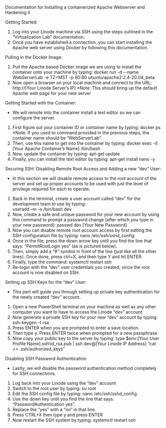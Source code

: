 Documentation for Installing a containerized Apache Webserver and Hardening it


Getting Started:
1.	Log into your Linode machine via SSH using the steps outlined in the “Virtualization Lab” documentation. 
2.	Once you have established a connection, you can start installing the Apache web server using Docker by following this documentation.

Pulling in the Docker Image:
1.	Pull the Apache based Docker image we are using to install the container onto your machine by typing:
     		docker run -d --name WebServerLab -e TZ=MST -p 80:80 ubuntu/apache2:2.4-20.04_beta
2.	Now open a browser on your local machine and connect to the URL: 
      		http://[Your Linode Server’s IP]
	*Note: This should bring up the default Apache web page for your new server

Getting Started with the Container:
-	We will remote into the container install a text editor so we can configure the server.
1.	First figure out your container ID or container name by typing: 
      		docker ps
	*Note: If you used to command provided in the previous steps, the container name should be “WebServerLab”.
2.	Then, use this name to get into the container by typing:
      		docker exec -it [Your Apache Container’s Name] /bin/bash
3.	Now, update the container by typing:
      		apt-get update
4.	Finally, you can install the text editor by typing:
		apt-get install nano -y

Securing SSH:
Disabling Remote Root Access and Adding a new “dev” User:
-	In this section we will disable remote access to the root account of the server and set up proper accounts to be used with just the level of privilege required for each to operate.
1.	Back in the terminal, create a user account called “dev” for the development team to use by typing: 	
      		useradd –m –s /bin/bash dev
2.	Now, create a safe and unique password for your new account by using this command to prompt a password change (after which you type in your new password):
      		passwd dev
      		[Your New Password]
3.	Now you can disable remote root account access by first editing the SSH configuration file by typing:
      		nano /etc/ssh/sshd_config
4.	Once in the file, press the down arrow key until you find the line that says: “PermitRootLogin yes” (as is pictured below). 
5.	Then, simply add a “#” symbol in front of the line (just like all the other lines). Once done, press ctrl+X, and then type Y and hit ENTER.
6.	Finally, type the command: 
      		systemctl restart ssh
7.	Re-login with the “dev” user credentials you created, since the root account is now disabled on SSH.

Setting up SSH Keys for the “dev” User:
-	This part will guide you through setting up private key authentication for the newly created “dev” account.
1.	Open a new PowerShell terminal on your machine as well as any other computer you want to have to access the Linode “dev” account.
2.	Now generate a private SSH key for your new “dev” account by typing:
      		ssh-keygen –t rsa 
3.	Press ENTER when you are prompted to enter a save location. 
4.	Then type y. Press ENTER twice when prompted for a new passphrase.
5.	Now copy your public key to the server by typing:
      		type $env:[Your User Profile Name]\.ssh\id_rsa.pub | ssh dev@[Your Linode IP Address] “cat >> .ssh/authorized_keys” 

Disabling SSH Password Authentication
-	Lastly, we will disable the password authentication method completely for SSH connections.
1.	Log back into your Linode using the “dev” account
2.	Switch to the root user by typing:
      		su root
3.	Edit the SSH config file by typing: 
      		nano /etc/ssh/sshd_config
4.	Use the down key until you find the line that says: “PasswordAuthentication yes”.
5.	Replace the “yes” with a “no” in that line.
6.	Press CTRL+X then type y and press ENTER
7.	Now restart the SSH system by typing:
      		systemctl restart ssh


